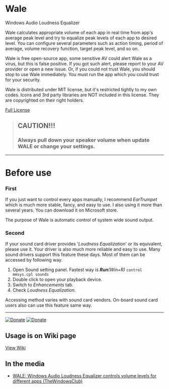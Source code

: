 # Wale
Windows Audio Loudness Equalizer

Wale calculates appropriate volume of each app in real time from app's average peak level and try to equalize peak levels of each app to desired level. You can configure several parameters such as action timing, period of average, volume recovery function, target peak level, and so on.

Wale is free open-source app, some sensitive AV could alert Wale as a virus, but this is false positive. If you got such alert, please report to your AV provider or open a new issue. Or, if you could not trust Wale, you should stop to use Wale immediately. You must run the app which you could trust for your security.

Wale is distributed under MIT license, but it's restricted tightly to my own codes.
Icons and 3rd party libraries are NOT included in this license. They are copyrighted on their right holders.

[Full License](https://github.com/catright/Wale/blob/master/LICENSE)

> ## CAUTION!!!
> ### Always pull down your speaker volume when update WALE or change your settings.

***

# Before use
### First
If you just want to control every apps manually, I recommend _EarTrumpet_ which is much more stable, fancy, and easy to use. I also using it more than several years. You can download it on Microsoft store.

The purpose of Wale is automatic control of system wide sound output.

### Second
If your sound card driver provides '_Loudness Equalization_' or its equivalent, please use it. Your driver is also much more reliable and easy to use. Many sound drivers support this feature these days. Most of them can be accessed by following way.

1. Open Sound setting panel. Fastest way is _**Run**(Win+R)_ `control mmsys.cpl sounds`
2. Double click to open your playback device.
3. Switch to _Enhancements_ tab.
4. Check _Loudness Equalization_.

Accessing method varies with sound card vendors. On-board sound card users also can use this feature same way.

***

[![Donate](https://img.shields.io/badge/Donate-PayPal-blue.svg)](https://www.paypal.com/paypalme/catright) [![Donate](https://img.shields.io/badge/Donate-BuyMeACoffee-orange.svg)](https://www.buymeacoffee.com/catright)
## Usage is on Wiki page
[View Wiki](https://github.com/catright/Wale/wiki)

## In the media
* [WALE: Windows Audio Loudness Equalizer controls volume levels for different apps (TheWindowsClub)](https://www.thewindowsclub.com/wale-windows-audio-loudness-equalizer)
